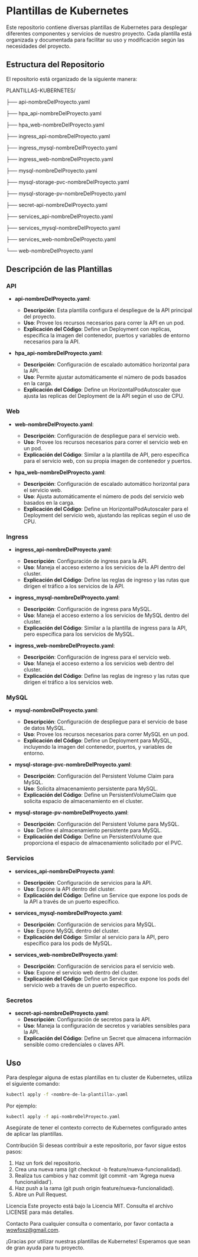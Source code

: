 # Plantillas de Kubernetes

Este repositorio contiene diversas plantillas de Kubernetes para desplegar diferentes componentes y servicios de nuestro proyecto. Cada plantilla está organizada y documentada para facilitar su uso y modificación según las necesidades del proyecto.

## Estructura del Repositorio

El repositorio está organizado de la siguiente manera:

PLANTILLAS-KUBERNETES/

├── api-nombreDelProyecto.yaml

├── hpa_api-nombreDelProyecto.yaml

├── hpa_web-nombreDelProyecto.yaml

├── ingress_api-nombreDelProyecto.yaml

├── ingress_mysql-nombreDelProyecto.yaml

├── ingress_web-nombreDelProyecto.yaml

├── mysql-nombreDelProyecto.yaml

├── mysql-storage-pvc-nombreDelProyecto.yaml

├── mysql-storage-pv-nombreDelProyecto.yaml

├── secret-api-nombreDelProyecto.yaml

├── services_api-nombreDelProyecto.yaml

├── services_mysql-nombreDelProyecto.yaml

├── services_web-nombreDelProyecto.yaml

└── web-nombreDelProyecto.yaml



## Descripción de las Plantillas

### API
- **api-nombreDelProyecto.yaml**: 
  - **Descripción**: Esta plantilla configura el despliegue de la API principal del proyecto.
  - **Uso**: Provee los recursos necesarios para correr la API en un pod.
  - **Explicación del Código**: Define un Deployment con replicas, especifica la imagen del contenedor, puertos y variables de entorno necesarios para la API.

- **hpa_api-nombreDelProyecto.yaml**: 
  - **Descripción**: Configuración de escalado automático horizontal para la API.
  - **Uso**: Permite ajustar automáticamente el número de pods basados en la carga.
  - **Explicación del Código**: Define un HorizontalPodAutoscaler que ajusta las replicas del Deployment de la API según el uso de CPU.

### Web
- **web-nombreDelProyecto.yaml**: 
  - **Descripción**: Configuración de despliegue para el servicio web.
  - **Uso**: Provee los recursos necesarios para correr el servicio web en un pod.
  - **Explicación del Código**: Similar a la plantilla de API, pero específica para el servicio web, con su propia imagen de contenedor y puertos.

- **hpa_web-nombreDelProyecto.yaml**: 
  - **Descripción**: Configuración de escalado automático horizontal para el servicio web.
  - **Uso**: Ajusta automáticamente el número de pods del servicio web basados en la carga.
  - **Explicación del Código**: Define un HorizontalPodAutoscaler para el Deployment del servicio web, ajustando las replicas según el uso de CPU.

### Ingress
- **ingress_api-nombreDelProyecto.yaml**: 
  - **Descripción**: Configuración de ingress para la API.
  - **Uso**: Maneja el acceso externo a los servicios de la API dentro del cluster.
  - **Explicación del Código**: Define las reglas de ingreso y las rutas que dirigen el tráfico a los servicios de la API.

- **ingress_mysql-nombreDelProyecto.yaml**: 
  - **Descripción**: Configuración de ingress para MySQL.
  - **Uso**: Maneja el acceso externo a los servicios de MySQL dentro del cluster.
  - **Explicación del Código**: Similar a la plantilla de ingress para la API, pero específica para los servicios de MySQL.

- **ingress_web-nombreDelProyecto.yaml**: 
  - **Descripción**: Configuración de ingress para el servicio web.
  - **Uso**: Maneja el acceso externo a los servicios web dentro del cluster.
  - **Explicación del Código**: Define las reglas de ingreso y las rutas que dirigen el tráfico a los servicios web.

### MySQL
- **mysql-nombreDelProyecto.yaml**: 
  - **Descripción**: Configuración de despliegue para el servicio de base de datos MySQL.
  - **Uso**: Provee los recursos necesarios para correr MySQL en un pod.
  - **Explicación del Código**: Define un Deployment para MySQL, incluyendo la imagen del contenedor, puertos, y variables de entorno.

- **mysql-storage-pvc-nombreDelProyecto.yaml**: 
  - **Descripción**: Configuración del Persistent Volume Claim para MySQL.
  - **Uso**: Solicita almacenamiento persistente para MySQL.
  - **Explicación del Código**: Define un PersistentVolumeClaim que solicita espacio de almacenamiento en el cluster.

- **mysql-storage-pv-nombreDelProyecto.yaml**: 
  - **Descripción**: Configuración del Persistent Volume para MySQL.
  - **Uso**: Define el almacenamiento persistente para MySQL.
  - **Explicación del Código**: Define un PersistentVolume que proporciona el espacio de almacenamiento solicitado por el PVC.

### Servicios
- **services_api-nombreDelProyecto.yaml**: 
  - **Descripción**: Configuración de servicios para la API.
  - **Uso**: Expone la API dentro del cluster.
  - **Explicación del Código**: Define un Service que expone los pods de la API a través de un puerto específico.

- **services_mysql-nombreDelProyecto.yaml**: 
  - **Descripción**: Configuración de servicios para MySQL.
  - **Uso**: Expone MySQL dentro del cluster.
  - **Explicación del Código**: Similar al servicio para la API, pero específico para los pods de MySQL.

- **services_web-nombreDelProyecto.yaml**: 
  - **Descripción**: Configuración de servicios para el servicio web.
  - **Uso**: Expone el servicio web dentro del cluster.
  - **Explicación del Código**: Define un Service que expone los pods del servicio web a través de un puerto específico.

### Secretos
- **secret-api-nombreDelProyecto.yaml**: 
  - **Descripción**: Configuración de secretos para la API.
  - **Uso**: Maneja la configuración de secretos y variables sensibles para la API.
  - **Explicación del Código**: Define un Secret que almacena información sensible como credenciales o claves API.


## Uso

Para desplegar alguna de estas plantillas en tu cluster de Kubernetes, utiliza el siguiente comando:

```bash
kubectl apply -f <nombre-de-la-plantilla>.yaml
```

Por ejemplo:

```bash
kubectl apply -f api-nombreDelProyecto.yaml
```
Asegúrate de tener el contexto correcto de Kubernetes configurado antes de aplicar las plantillas.

Contribución
Si deseas contribuir a este repositorio, por favor sigue estos pasos:

1. Haz un fork del repositorio.
2. Crea una nueva rama (git checkout -b feature/nueva-funcionalidad).
3. Realiza tus cambios y haz commit (git commit -am 'Agrega nueva funcionalidad').
4. Haz push a la rama (git push origin feature/nueva-funcionalidad).
5. Abre un Pull Request.

Licencia
Este proyecto está bajo la Licencia MIT. Consulta el archivo LICENSE para más detalles.

Contacto
Para cualquier consulta o comentario, por favor contacta a wowfoxz@gmail.com.

¡Gracias por utilizar nuestras plantillas de Kubernetes! Esperamos que sean de gran ayuda para tu proyecto.
